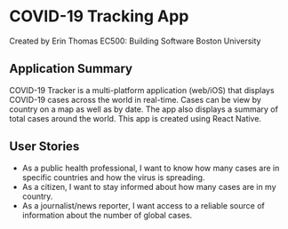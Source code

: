 # COVID-19 Tracking App
Created by Erin Thomas
EC500: Building Software
Boston University

## Application Summary
COVID-19 Tracker is a multi-platform application (web/iOS) that displays COVID-19 cases across the world in real-time. Cases can be view by country on a map as well as by date. The app also displays a summary of total cases around the world.
This app is created using React Native.

## User Stories
- As a public health professional, I want to know how many cases are in specific countries and how the virus is spreading.
- As a citizen, I want to stay informed about how many cases are in my country.
- As a journalist/news reporter, I want access to a reliable source of information about the number of global cases.

